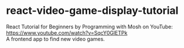 # react-video-game-display-tutorial
React Tutorial for Beginners by Programming with Mosh on YouTube: https://www.youtube.com/watch?v=SqcY0GlETPk  
A frontend app to find new video games.
